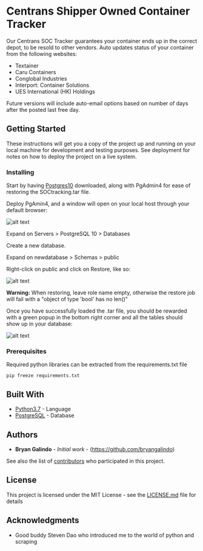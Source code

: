 # Centrans Shipper Owned Container Tracker

Our Centrans SOC Tracker guarantees your container ends up in the correct depot, to be resold to other vendors. 
Auto updates status of your container from the following websites:
* Textainer
* Caru Containers
* Conglobal Industries
* Interport: Container Solutions
* UES International (HK) Holdings

Future versions will include auto-email options based on number of days after the posted last free day.

## Getting Started

These instructions will get you a copy of the project up and running on your local machine for development and testing purposes. See deployment for notes on how to deploy the project on a live system.

### Installing

Start by having [Postgres10](https://www.postgresql.org/download/) downloaded, along with PgAdmin4 for ease of restoring the SOCtracking.tar file. 

Deploy PgAmin4, and a window will open on your local host through your default browser:

![alt text](https://github.com/bryangalindo/centrans_soc_tracker/blob/master/readme_imgs/starting_postgres.png)

Expand on Servers > PostgreSQL 10 > Databases

Create a new database.

Expand on newdatabase > Schemas > public

Right-click on public and click on Restore, like so:

![alt text](https://github.com/bryangalindo/centrans_soc_tracker/blob/master/readme_imgs/restoring_db.png)

**Warning:** When restoring, leave role name empty, otherwise the restore job will fail with a "object of type 'bool' has no len()"

Once you have successfully loaded the .tar file, you should be rewarded with a green popup in the bottom right corner and all the tables should show up in your database:

![alt text](https://github.com/bryangalindo/centrans_soc_tracker/blob/master/readme_imgs/success.png)

### Prerequisites

Required python libraries can be extracted from the requirements.txt file

```
pip freeze requirements.txt
```

## Built With

* [Python3.7](https://docs.python.org/3/) - Language
* [PostgreSQL](https://www.postgresql.org/docs/10/index.html) - Database

## Authors

* **Bryan Galindo** - *Initial work* - (https://github.com/bryangalindo)

See also the list of [contributors](https://github.com/bryangalindo/centrans_soc_tracker/contributors) who participated in this project.

## License

This project is licensed under the MIT License - see the [LICENSE.md](LICENSE.md) file for details

## Acknowledgments

* Good buddy Steven Dao who introduced me to the world of python and scraping
